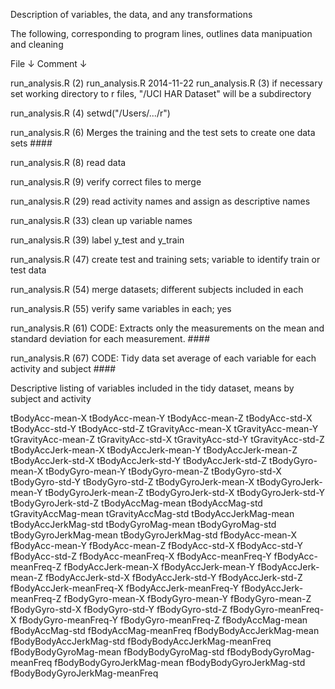 Description of variables, the data, and any transformations

The following, corresponding to program lines, outlines data manipuation and cleaning

File  ↓	Comment  ↓

run_analysis.R (2)	 run_analysis.R 2014-11-22
run_analysis.R (3)	 if necessary set working directory to r files, "/UCI HAR Dataset" will be a subdirectory

run_analysis.R (4)	 setwd("/Users/.../r")

run_analysis.R (6)	 Merges the training and the test sets to create one data sets ####

run_analysis.R (8)	 read data

run_analysis.R (9)	 verify correct files to merge

run_analysis.R (29)	 read activity names and assign as descriptive names

run_analysis.R (33)	 clean up variable names

run_analysis.R (39)	 label y_test and y_train

run_analysis.R (47)	 create test and training sets; variable to identify train or test data

run_analysis.R (54)	 merge datasets; different subjects included in each

run_analysis.R (55)	 verify same variables in each; yes

run_analysis.R (61)	 CODE: Extracts only the measurements on the mean and standard deviation for each measurement. ####

run_analysis.R (67)	 CODE: Tidy data set average of each variable for each activity and subject ####

Descriptive listing of variables included in the tidy dataset, means by subject and activity

 tBodyAcc-mean-X
tBodyAcc-mean-Y
tBodyAcc-mean-Z
tBodyAcc-std-X
tBodyAcc-std-Y
tBodyAcc-std-Z
tGravityAcc-mean-X
tGravityAcc-mean-Y
tGravityAcc-mean-Z
tGravityAcc-std-X
tGravityAcc-std-Y
tGravityAcc-std-Z
tBodyAccJerk-mean-X
tBodyAccJerk-mean-Y
tBodyAccJerk-mean-Z
tBodyAccJerk-std-X
tBodyAccJerk-std-Y
tBodyAccJerk-std-Z
tBodyGyro-mean-X
tBodyGyro-mean-Y
tBodyGyro-mean-Z
tBodyGyro-std-X
tBodyGyro-std-Y
tBodyGyro-std-Z
tBodyGyroJerk-mean-X
tBodyGyroJerk-mean-Y
tBodyGyroJerk-mean-Z
tBodyGyroJerk-std-X
tBodyGyroJerk-std-Y
tBodyGyroJerk-std-Z
tBodyAccMag-mean
tBodyAccMag-std
tGravityAccMag-mean
tGravityAccMag-std
tBodyAccJerkMag-mean
tBodyAccJerkMag-std
tBodyGyroMag-mean
tBodyGyroMag-std
tBodyGyroJerkMag-mean
tBodyGyroJerkMag-std
fBodyAcc-mean-X
fBodyAcc-mean-Y
fBodyAcc-mean-Z
fBodyAcc-std-X
fBodyAcc-std-Y
fBodyAcc-std-Z
fBodyAcc-meanFreq-X
fBodyAcc-meanFreq-Y
fBodyAcc-meanFreq-Z
fBodyAccJerk-mean-X
fBodyAccJerk-mean-Y
fBodyAccJerk-mean-Z
fBodyAccJerk-std-X
fBodyAccJerk-std-Y
fBodyAccJerk-std-Z
fBodyAccJerk-meanFreq-X
fBodyAccJerk-meanFreq-Y
fBodyAccJerk-meanFreq-Z
fBodyGyro-mean-X
fBodyGyro-mean-Y
fBodyGyro-mean-Z
fBodyGyro-std-X
fBodyGyro-std-Y
fBodyGyro-std-Z
fBodyGyro-meanFreq-X
fBodyGyro-meanFreq-Y
fBodyGyro-meanFreq-Z
fBodyAccMag-mean
fBodyAccMag-std
fBodyAccMag-meanFreq
fBodyBodyAccJerkMag-mean
fBodyBodyAccJerkMag-std
fBodyBodyAccJerkMag-meanFreq 
fBodyBodyGyroMag-mean
fBodyBodyGyroMag-std
fBodyBodyGyroMag-meanFreq
fBodyBodyGyroJerkMag-mean
fBodyBodyGyroJerkMag-std
fBodyBodyGyroJerkMag-meanFreq

